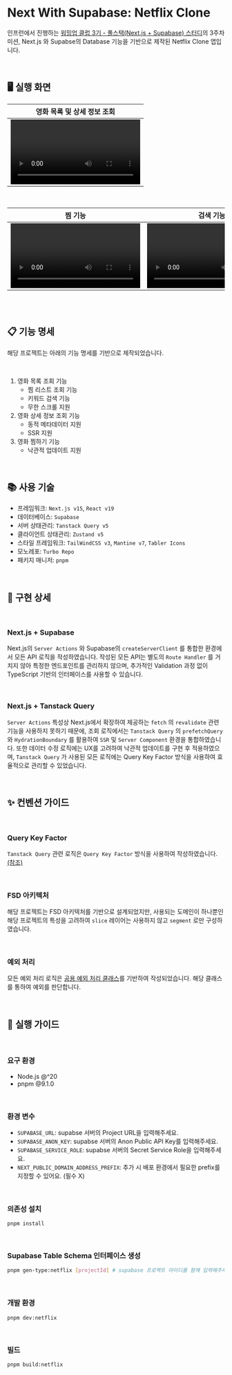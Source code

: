 # Next With Supabase: Netflix Clone

인프런에서 진행하는 [워밍업 클럽 3기 - 풀스택(Next.js + Supabase) 스터디](https://www.inflearn.com/course/offline/warmup-club-3-fs)의 3주차 미션, Next.js 와 Supabse의 Database 기능을 기반으로 제작된 Netflix Clone 앱입니다.

<br />

## 🖥️ 실행 화면

<table>
   <thead>
      <tr>
         <th>영화 목록 및 상세 정보 조회</th>
      </tr>
   </thead>
   <tbody>
      <tr>
         <td>
            <video src="https://github.com/user-attachments/assets/f31f2f42-a76d-4032-b61a-0c4c9b601b4f" />
         </td>
      </tr>
   </tbody>
</table>

<br />

<table>
   <thead>
      <tr>
         <th>찜 기능</th>
         <th>검색 기능</th>
      </tr>
   </thead>
   <tbody>
      <tr>
         <td>
            <video src="https://github.com/user-attachments/assets/05495676-989e-418d-b4fa-37fdedb2cdcb" />
         </td>
         <td>
            <video src="https://github.com/user-attachments/assets/ca5531f4-b813-439f-8c99-2f7563470536" />
         </td>
      </tr>
   </tbody>
</table>

<br />
<br />

## 📋 기능 명세

해당 프로젝트는 아래의 기능 명세를 기반으로 제작되었습니다.

<br />

1. 영화 목록 조회 기능
   - 찜 리스트 조회 기능
   - 키워드 검색 기능
   - 무한 스크롤 지원
2. 영화 상세 정보 조회 기능
   - 동적 메타데이터 지원
   - SSR 지원
3. 영화 찜하기 기능
   - 낙관적 업데이트 지원

<br />

## 📚 사용 기술

- 프레임워크: `Next.js v15`, `React v19`
- 데이터베이스: `Supabase`
- 서버 상태관리: `Tanstack Query v5`
- 클라이언트 상태관리: `Zustand v5`
- 스타일 프레임워크: `TailWindCSS v3`, `Mantine v7`, `Tabler Icons`
- 모노레포: `Turbo Repo`
- 패키지 매니저: `pnpm`

<br />

## 🎨 구현 상세

<br />

### Next.js + Supabase

Next.js의 `Server Actions` 와 Supabase의 `createServerClient` 를 통합한 환경에서 모든 API 로직을 작성하였습니다. 작성된 모든 API는 별도의 `Route Handler` 를 거치지 않아 특정한 엔드포인트를 관리하지 않으며, 추가적인 Validation 과정 없이 TypeScript 기반의 인터페이스를 사용할 수 있습니다.

<br />

### Next.js + Tanstack Query

`Server Actions` 특성상 Next.js에서 확장하여 제공하는 `fetch` 의 `revalidate` 관련 기능을 사용하지 못하기 때문에, 조회 로직에서는 `Tanstack Query` 의 `prefetchQuery` 와 `HydrationBoundary` 를 활용하여 `SSR` 및 `Server Component` 환경을 통합하였습니다. 또한 데이터 수정 로직에는 UX를 고려하여 낙관적 업데이트를 구현 후 적용하였으며, `Tanstack Query` 가 사용된 모든 로직에는 Query Key Factor 방식을 사용하여 효율적으로 관리할 수 있었습니다.

<br />

## ✨ 컨벤션 가이드

<br />

### Query Key Factor

`Tanstack Query` 관련 로직은 `Query Key Factor` 방식을 사용하여 작성하였습니다. [(참조)](/apps/netflix/src/entities/api/query-keys.ts)

<br />

### FSD 아키텍처

해당 프로젝트는 FSD 아키텍처를 기반으로 설계되었지만, 사용되는 도메인이 하나뿐인 해당 프로젝트의 특성을 고려하여 `slice` 레이어는 사용하지 않고 `segment` 로만 구성하였습니다.

<br />

### 예외 처리

모든 예외 처리 로직은 [공용 예외 처리 클래스](/apps/netflix/src/shared/api/exception.ts)를 기반하여 작성되었습니다. 해당 클래스를 통하여 예외를 판단합니다.

<br />

## 💼 실행 가이드

<br />

### 요구 환경

- Node.js @^20
- pnpm @9.1.0

<br />

### 환경 변수

- `SUPABASE_URL`: supabse 서버의 Project URL을 입력해주세요.
- `SUPABASE_ANON_KEY`: supabse 서버의 Anon Public API Key를 입력해주세요.
- `SUPABASE_SERVICE_ROLE`: supabse 서버의 Secret Service Role을 입력해주세요.
- `NEXT_PUBLIC_DOMAIN_ADDRESS_PREFIX`: 추가 시 배포 환경에서 필요한 prefix를 지정할 수 있어요. (필수 X)

<br />

### 의존성 설치

```base
pnpm install
```

<br />

### Supabase Table Schema 인터페이스 생성

```bash
pnpm gen-type:netflix [projectId] # supabase 프로젝트 아이디를 함께 입력해주세요
```

<br />

### 개발 환경

```base
pnpm dev:netflix
```

<br />

### 빌드

```base
pnpm build:netflix
```

<br />
